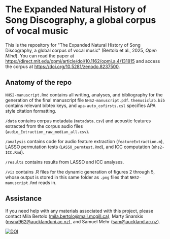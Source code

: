 # The Expanded Natural History of Song Discography, a global corpus of vocal music

This is the repository for "The Expanded Natural History of Song Discography, a global corpus of vocal music" (Bertolo et al., 2025, *Open Mind*). You can read the paper at https://direct.mit.edu/opmi/article/doi/10.1162/opmi.a.4/131815 and access the corpus at https://doi.org/10.5281/zenodo.8237500.

## Anatomy of the repo 
`NHS2-manuscript.Rmd` contains all writing, analyses, and bibliography for the generation of the final manuscript file `NHS2-manuscript.pdf`. `themusiclab.bib` contains relevant bibtex keys, and `apa-auto_cofirsts.csl` specifies APA style citation formatting. 

`/data` contains corpus metadata (`metadata.csv`) and acoustic features extracted from the corpus audio files (`audio_Extraction_raw_median_all.csv`).

`/analysis` contains code for audio feature extraction (`featureExtraction.m`), LASSO permutation tests (`LASSO_permtest.Rmd`), and ICC computation (`nhs2-ICC.Rmd`).

`/results` contains results from LASSO and ICC analyses.

`/viz` contains .R files for the dynamic generation of figures 2 through 5, whose output is stored in this same folder as `.png` files that `NHS2-manuscript.Rmd` reads in. 

## Assistance

If you need help with any materials associated with this project, please contact Mila Bertolo (mila.bertolo@mail.mcgill.ca), Marty Snarskis (msna962@aucklanduni.ac.nz), and Samuel Mehr (sam@auckland.ac.nz).

[![DOI](https://zenodo.org/badge/939009168.svg)](https://doi.org/10.5281/zenodo.15717353)
